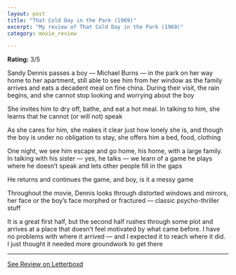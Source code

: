 ```yaml
---
layout: post
title: "That Cold Day in the Park (1969)"
excerpt: "My review of That Cold Day in the Park (1969)"
category: movie_review

---
```


**Rating:** 3/5

Sandy Dennis passes a boy — Michael Burns — in the park on her way home to her apartment, still able to see him from her window as the family arrives and eats a decadent meal on fine china. During their visit, the rain begins, and she cannot stop looking and worrying about the boy

She invites him to dry off, bathe, and eat a hot meal. In talking to him, she learns that he cannot (or will not) speak

As she cares for him, she makes it clear just how lonely she is, and though the boy is under no obligation to stay, she offers him a bed, food, clothing

One night, we see him escape and go home, his home, with a large family. In talking with his sister — yes, he talks — we learn of a game he plays where he doesn’t speak and lets other people fill in the gaps

He returns and continues the game, and boy, is it a messy game

Throughout the movie, Dennis looks through distorted windows and mirrors, her face or the boy’s face morphed or fractured — classic psycho-thriller stuff

It is a great first half, but the second half rushes through some plot and arrives at a place that doesn’t feel motivated by what came before. I have no problems with where it arrived — and I expected it to reach where it did. I just thought it needed more groundwork to get there

<hr>

[See Review on Letterboxd](https://boxd.it/4fRXep)
